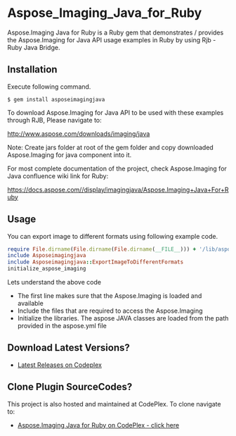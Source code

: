 # Aspose_Imaging_Java_for_Ruby
Aspose.Imaging Java for Ruby is a Ruby gem that demonstrates / provides the Aspose.Imaging for Java API usage examples in Ruby by using Rjb - Ruby Java Bridge.

## Installation

Execute following command.

    $ gem install asposeimagingjava

To download Aspose.Imaging for Java API to be used with these examples through RJB, Please navigate to:

http://www.aspose.com/downloads/imaging/java

Note: Create jars folder at root of the gem folder and copy downloaded Aspose.Imaging for java component into it.

For most complete documentation of the project, check Aspose.Imaging for Java confluence wiki link for Ruby:

https://docs.aspose.com//display/imagingjava/Aspose.Imaging+Java+For+Ruby

## Usage

You can export image to different formats using following example code.

```ruby
require File.dirname(File.dirname(File.dirname(__FILE__))) + '/lib/asposeimagingjava'
include Asposeimagingjava
include Asposeimagingjava::ExportImageToDifferentFormats
initialize_aspose_imaging
```
Lets understand the above code
* The first line makes sure that the Aspose.Imaging is loaded and available 
* Include the files that are required to access the Aspose.Imaging
* Initialize the libraries. The aspose JAVA classes are loaded from the path provided in the aspose.yml file

## Download Latest Versions?

* [Latest Releases on Codeplex](https://asposeimagingjavaruby.codeplex.com/releases/view/617825)

## Clone Plugin SourceCodes?

This project is also hosted and maintained at CodePlex. To clone navigate to:

* [Aspose.Imaging Java for Ruby on CodePlex - click here](https://asposeimagingjavaruby.codeplex.com/SourceControl/latest)

